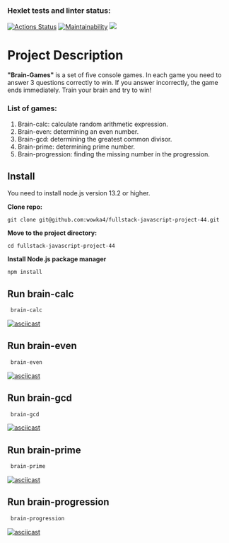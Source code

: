 ### Hexlet tests and linter status:
[![Actions Status](https://github.com/wowka4/fullstack-javascript-project-44/actions/workflows/hexlet-check.yml/badge.svg)](https://github.com/wowka4/fullstack-javascript-project-44/actions)
[![Maintainability](https://api.codeclimate.com/v1/badges/6efd7c3c7b3e8929822a/maintainability)](https://codeclimate.com/github/wowka4/fullstack-javascript-project-44/maintainability)
<a href="https://codeclimate.com/github/wowka4/fullstack-javascript-project-44/test_coverage"><img src="https://api.codeclimate.com/v1/badges/6efd7c3c7b3e8929822a/test_coverage" /></a>

# Project Description
**"Brain-Games"** is a set of five console games. In each game you need to answer 3 questions correctly to win. If you answer incorrectly, the game ends immediately. Train your brain and try to win!

### List of games:
1. Brain-calc: calculate random arithmetic expression.
2. Brain-even: determining an even number.
3. Brain-gcd: determining the greatest common divisor.
4. Brain-prime: determining prime number.
5. Brain-progression: finding the missing number in the progression.

## Install
You need to install node.js version 13.2 or higher.

**Clone repo:**
```
git clone git@github.com:wowka4/fullstack-javascript-project-44.git
```
**Move to the project directory:**
```
cd fullstack-javascript-project-44
```
**Install Node.js package manager**
```
npm install
```

## Run brain-calc

```bash
 brain-calc
```
[![asciicast](https://asciinema.org/a/ep4chXC30J1ixn97Ou2ZuZtoy.svg)](https://asciinema.org/a/ep4chXC30J1ixn97Ou2ZuZtoy)

## Run brain-even
```bash
 brain-even
```
[![asciicast](https://asciinema.org/a/dyo9txSqmbjRG9Fk8aGqAmPQt.svg)](https://asciinema.org/a/dyo9txSqmbjRG9Fk8aGqAmPQt)

## Run brain-gcd
```bash
 brain-gcd
```
[![asciicast](https://asciinema.org/a/7jIRk8SyZ1YElfdd2L5U9dpDU.svg)](https://asciinema.org/a/7jIRk8SyZ1YElfdd2L5U9dpDU)

## Run brain-prime
```bash
 brain-prime
```
[![asciicast](https://asciinema.org/a/taLAJFhGaZVCg1eOkknFr52lW.svg)](https://asciinema.org/a/taLAJFhGaZVCg1eOkknFr52lW)

## Run brain-progression
```bash
 brain-progression
```
[![asciicast](https://asciinema.org/a/kYiDDDzV8M8yIpzdPUsj9nsNp.svg)](https://asciinema.org/a/kYiDDDzV8M8yIpzdPUsj9nsNp)